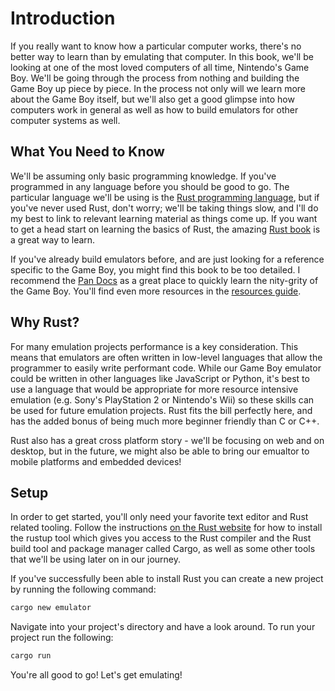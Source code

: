 # Introduction

If you really want to know how a particular computer works, there's no better way to learn than by emulating that computer. In this book, we'll be looking at one of the most loved computers of all time, Nintendo's Game Boy. We'll be going through the process from nothing and building the Game Boy up piece by piece. In the process not only will we learn more about the Game Boy itself, but we'll also get a good glimpse into how computers work in general as well as how to build emulators for other computer systems as well.

## What You Need to Know

We'll be assuming only basic programming knowledge. If you've programmed in any language before you should be good to go. The particular language we'll be using is the [Rust programming language](https://www.rust-lang.org), but if you've never used Rust, don't worry; we'll be taking things slow, and I'll do my best to link to relevant learning material as things come up. If you want to get a head start on learning the basics of Rust, the amazing [Rust book](https://doc.rust-lang.org/book/second-edition/index.html) is a great way to learn.

If you've already build emulators before, and are just looking for a reference specific to the Game Boy, you might find this book to be too detailed. I recommend the [Pan Docs](http://bgb.bircd.org/pandocs.htm) as a great place to quickly learn the nity-grity of the Game Boy. You'll find even more resources in the [resources guide](./appendix/resources.md).

## Why Rust?

For many emulation projects performance is a key consideration. This means that emulators are often written in low-level languages that allow the programmer to easily write performant code. While our Game Boy emulator could be written in other languages like JavaScript or Python, it's best to use a language that would be appropriate for more resource intensive emulation (e.g. Sony's PlayStation 2 or Nintendo's Wii) so these skills can be used for future emulation projects. Rust fits the bill perfectly here, and has the added bonus of being much more beginner friendly than C or C++.

Rust also has a great cross platform story - we'll be focusing on web and on desktop, but in the future, we might also be able to bring our emualtor to mobile platforms and embedded devices!

## Setup

In order to get started, you'll only need your favorite text editor and Rust related tooling. Follow the instructions [on the Rust website](https://www.rust-lang.org/en-US/install.html) for how to install the rustup tool which gives you access to the Rust compiler and the Rust build tool and package manager called Cargo, as well as some other tools that we'll be using later on in our journey.

If you've successfully been able to install Rust you can create a new project by running the following command:

```bash
cargo new emulator
```

Navigate into your project's directory and have a look around. To run your project run the following:

```bash
cargo run
```

You're all good to go! Let's get emulating!
